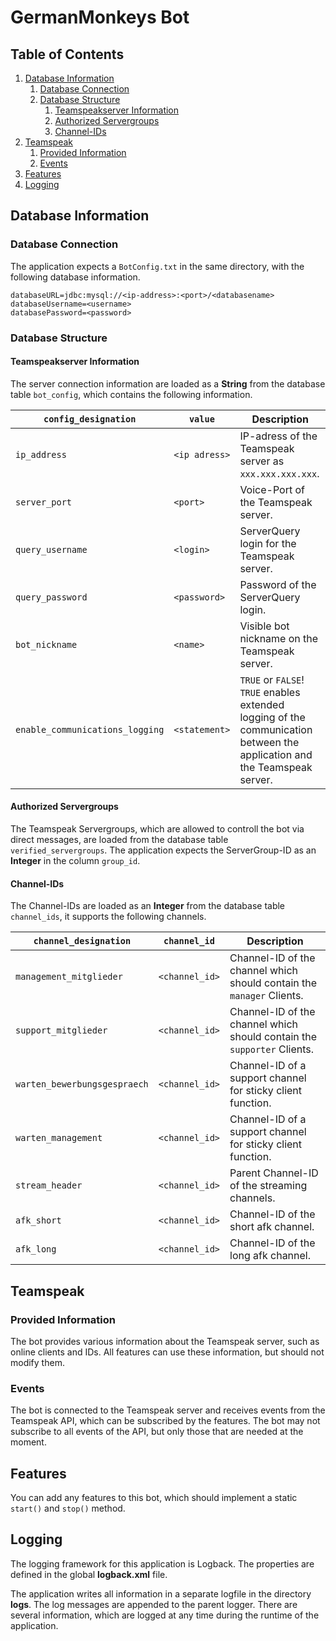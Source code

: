 # GermanMonkeys Bot
## Table of Contents
1. [Database Information](#database-information)
   1. [Database Connection](#database-connection)
   1. [Database Structure](#database-structure)
      1. [Teamspeakserver Information](#teamspeakserver-information)
      1. [Authorized Servergroups](#authorized-servergroups)
      1. [Channel-IDs](#channel-ids)
1. [Teamspeak](#teamspeak)
   1. [Provided Information](#provided-information)
   1. [Events](#events)
1. [Features](#features)
1. [Logging](#logging)

## Database Information
### Database Connection
The application expects a `BotConfig.txt` in the same directory, with the following database information.
```
databaseURL=jdbc:mysql://<ip-address>:<port>/<databasename>
databaseUsername=<username>
databasePassword=<password>
```

### Database Structure
#### Teamspeakserver Information
The server connection information are loaded as a **String** from the database table `bot_config`, which contains the following information.

`config_designation` | `value` | Description
--- | --- | ---
`ip_address` | `<ip adress>` | IP-adress of the Teamspeak server as `xxx.xxx.xxx.xxx`.
`server_port` | `<port>` | Voice-Port of the Teamspeak server.
`query_username` | `<login>` | ServerQuery login for the Teamspeak server.
`query_password` | `<password>` | Password of the ServerQuery login.
`bot_nickname` | `<name>` | Visible bot nickname on the Teamspeak server.
`enable_communications_logging` | `<statement>` | `TRUE` or `FALSE`! `TRUE` enables extended logging of the communication between the application and the Teamspeak server.

#### Authorized Servergroups
The Teamspeak Servergroups, which are allowed to controll the bot via direct messages, are loaded from the database table `verified_servergroups`. The application expects the ServerGroup-ID as an **Integer** in the column `group_id`.

#### Channel-IDs
The Channel-IDs are loaded as an **Integer** from the database table `channel_ids`, it supports the following channels.

`channel_designation` | `channel_id` | Description
--- | --- | ---
`management_mitglieder` | `<channel_id>` | Channel-ID of the channel which should contain the `manager` Clients.
`support_mitglieder` | `<channel_id>` | Channel-ID of the channel which should contain the `supporter` Clients.
`warten_bewerbungsgespraech` | `<channel_id>` | Channel-ID of a support channel for sticky client function.
`warten_management` | `<channel_id>` | Channel-ID of a support channel for sticky client function.
`stream_header` | `<channel_id>` | Parent Channel-ID of the streaming channels.
`afk_short` | `<channel_id>` | Channel-ID of the short afk channel.
`afk_long` | `<channel_id>` | Channel-ID of the long afk channel.

## Teamspeak
### Provided Information
The bot provides various information about the Teamspeak server, such as online clients and IDs. All features can use these information, but should not modify them.

### Events
The bot is connected to the Teamspeak server and receives events from the Teamspeak API, which can be subscribed by the features. The bot may not subscribe to all events of the API, but only those that are needed at the moment.

## Features
You can add any features to this bot, which should implement a static `start()` and `stop()` method.

## Logging
The logging framework for this application is Logback. The properties are defined in the global **logback.xml** file.

The application writes all information in a separate logfile in the directory **logs**. The log messages are appended to the parent logger. There are several information, which are logged at any time during the runtime of the application.

